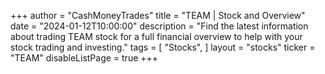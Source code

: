 +++
author = "CashMoneyTrades"
title = "TEAM | Stock and Overview"
date = "2024-01-12T10:00:00"
description = "Find the latest information about trading TEAM stock for a full financial overview to help with your stock trading and investing."
tags = [
   "Stocks",
]
layout = "stocks"
ticker = "TEAM"
disableListPage = true
+++
